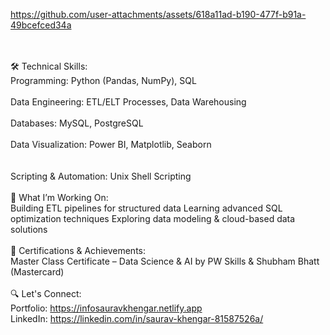 https://github.com/user-attachments/assets/618a11ad-b190-477f-b91a-49bcefced34a

<br><br>
🛠️ Technical Skills:<br>
Programming: Python (Pandas, NumPy), SQL<br><br>
Data Engineering: ETL/ELT Processes, Data Warehousing<br><br>
Databases: MySQL, PostgreSQL<br><br>
Data Visualization: Power BI, Matplotlib, Seaborn<br><br><br>
Scripting & Automation: Unix Shell Scripting<br><br>
🎯 What I’m Working On:<br>
Building ETL pipelines for structured data
Learning advanced SQL optimization techniques
Exploring data modeling & cloud-based data solutions<br><br>
📜 Certifications & Achievements:<br>
Master Class Certificate – Data Science & AI by PW Skills & Shubham Bhatt (Mastercard)<br><br>
🔍 Let's Connect:<br>
Portfolio: https://infosauravkhengar.netlify.app<br>
LinkedIn: https://linkedin.com/in/saurav-khengar-81587526a/
